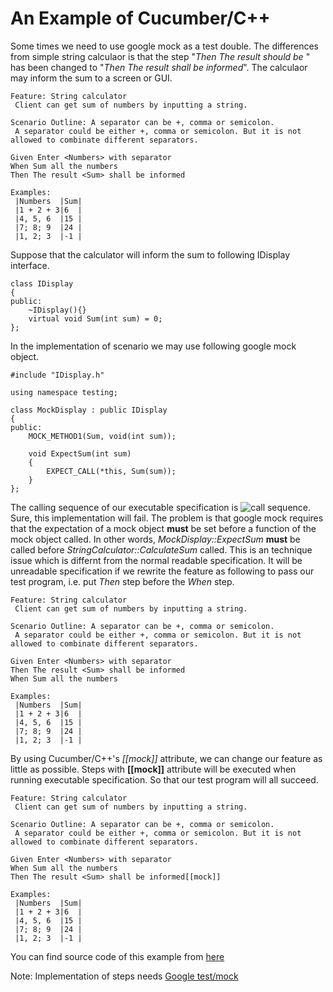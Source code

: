 # An Example of Cucumber/C++
Some times we need to use google mock as a test double. The differences from simple string calculaor is that the step "_Then The result should be <Sum>_" has been changed to "_Then The result <Sum> shall be informed_". The calculaor may inform the sum to a screen or GUI. 

    Feature: String calculator
     Client can get sum of numbers by inputting a string.

    Scenario Outline: A separator can be +, comma or semicolon.  
     A separator could be either +, comma or semicolon. But it is not allowed to combinate different separators.

    Given Enter <Numbers> with separator
    When Sum all the numbers
    Then The result <Sum> shall be informed

    Examples:
     |Numbers  |Sum|
     |1 + 2 + 3|6  |
     |4, 5, 6  |15 |
     |7; 8; 9  |24 |
     |1, 2; 3  |-1 |

Suppose that the calculator will inform the sum to following IDisplay interface.

    class IDisplay
    {
    public:
        ~IDisplay(){}
        virtual void Sum(int sum) = 0;
    };

In the implementation of scenario we may use following google mock object.

    #include "IDisplay.h"

    using namespace testing;

    class MockDisplay : public IDisplay
    {
    public:
        MOCK_METHOD1(Sum, void(int sum));

        void ExpectSum(int sum)
        {
            EXPECT_CALL(*this, Sum(sum));
        }
    };

The calling sequence of our executable specification is ![call sequence](CallSequence.jpg). Sure, this implementation will fail. The problem is that google mock requires that the expectation of a mock object __must__ be set before a function of the mock object called. In other words, _MockDisplay::ExpectSum_ __must__ be called before _StringCalculator::CalculateSum_ called. This is an technique issue which is differnt from the normal readable specification. It will be unreadable specification if we rewrite the feature as following to pass our test program, i.e. put _Then_ step before the _When_ step. 

    Feature: String calculator
     Client can get sum of numbers by inputting a string.

    Scenario Outline: A separator can be +, comma or semicolon.  
     A separator could be either +, comma or semicolon. But it is not allowed to combinate different separators.

    Given Enter <Numbers> with separator
    Then The result <Sum> shall be informed
    When Sum all the numbers

    Examples:
     |Numbers  |Sum|
     |1 + 2 + 3|6  |
     |4, 5, 6  |15 |
     |7; 8; 9  |24 |
     |1, 2; 3  |-1 |

By using Cucumber/C++'s _[[mock]]_ attribute, we can change our feature as little as possible. Steps with __[[mock]]__ attribute will be executed when running executable specification. So that our test program will all succeed.

    Feature: String calculator
     Client can get sum of numbers by inputting a string.

    Scenario Outline: A separator can be +, comma or semicolon.  
     A separator could be either +, comma or semicolon. But it is not allowed to combinate different separators.

    Given Enter <Numbers> with separator
    When Sum all the numbers
    Then The result <Sum> shall be informed[[mock]]

    Examples:
     |Numbers  |Sum|
     |1 + 2 + 3|6  |
     |4, 5, 6  |15 |
     |7; 8; 9  |24 |
     |1, 2; 3  |-1 |

You can find source code of this example from [here](https://github.com/bzquan/CucumberCpp/tree/master/Example/SimpleStringCalculatorMock)

Note: Implementation of steps needs [Google test/mock](https://github.com/google/googletest)